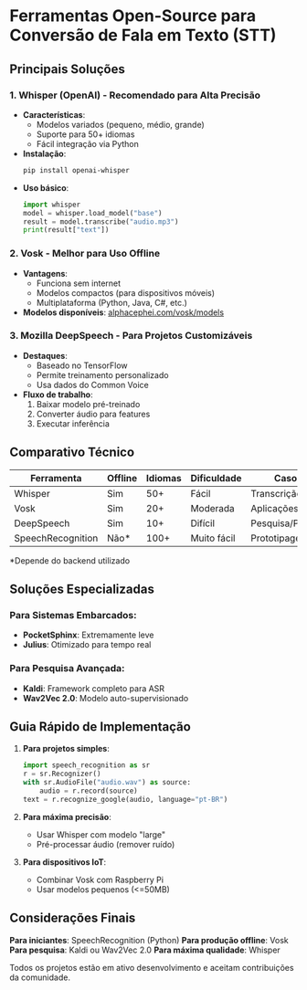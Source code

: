# Ferramentas Open-Source para Conversão de Fala em Texto (STT)

## Principais Soluções

### 1. Whisper (OpenAI) - Recomendado para Alta Precisão

- **Características**:
  - Modelos variados (pequeno, médio, grande)
  - Suporte para 50+ idiomas
  - Fácil integração via Python
- **Instalação**:
  ```bash
  pip install openai-whisper
  ```
- **Uso básico**:
  ```python
  import whisper
  model = whisper.load_model("base")
  result = model.transcribe("audio.mp3")
  print(result["text"])
  ```

### 2. Vosk - Melhor para Uso Offline

- **Vantagens**:
  - Funciona sem internet
  - Modelos compactos (para dispositivos móveis)
  - Multiplataforma (Python, Java, C#, etc.)
- **Modelos disponíveis**: [alphacephei.com/vosk/models](https://alphacephei.com/vosk/models)

### 3. Mozilla DeepSpeech - Para Projetos Customizáveis

- **Destaques**:
  - Baseado no TensorFlow
  - Permite treinamento personalizado
  - Usa dados do Common Voice
- **Fluxo de trabalho**:
  1. Baixar modelo pré-treinado
  2. Converter áudio para features
  3. Executar inferência

## Comparativo Técnico

| Ferramenta        | Offline | Idiomas | Dificuldade | Casos de Uso            |
| ----------------- | ------- | ------- | ----------- | ----------------------- |
| Whisper           | Sim     | 50+     | Fácil       | Transcrição geral       |
| Vosk              | Sim     | 20+     | Moderada    | Aplicações embarcadas   |
| DeepSpeech        | Sim     | 10+     | Difícil     | Pesquisa/Personalização |
| SpeechRecognition | Não\*   | 100+    | Muito fácil | Prototipagem rápida     |

\*Depende do backend utilizado

## Soluções Especializadas

### Para Sistemas Embarcados:

- **PocketSphinx**: Extremamente leve
- **Julius**: Otimizado para tempo real

### Para Pesquisa Avançada:

- **Kaldi**: Framework completo para ASR
- **Wav2Vec 2.0**: Modelo auto-supervisionado

## Guia Rápido de Implementação

1. **Para projetos simples**:

   ```python
   import speech_recognition as sr
   r = sr.Recognizer()
   with sr.AudioFile("audio.wav") as source:
       audio = r.record(source)
   text = r.recognize_google(audio, language="pt-BR")
   ```

2. **Para máxima precisão**:

   - Usar Whisper com modelo "large"
   - Pré-processar áudio (remover ruído)

3. **Para dispositivos IoT**:
   - Combinar Vosk com Raspberry Pi
   - Usar modelos pequenos (<=50MB)

## Considerações Finais

**Para iniciantes**: SpeechRecognition (Python)
**Para produção offline**: Vosk
**Para pesquisa**: Kaldi ou Wav2Vec 2.0
**Para máxima qualidade**: Whisper

Todos os projetos estão em ativo desenvolvimento e aceitam contribuições da comunidade.
